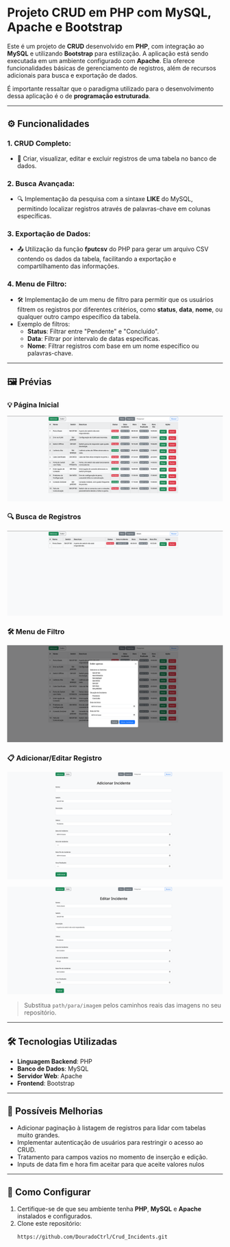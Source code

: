 # Projeto CRUD em PHP com MySQL, Apache e Bootstrap

Este é um projeto de **CRUD** desenvolvido em **PHP**, com integração ao **MySQL** e utilizando **Bootstrap** para estilização. A aplicação está sendo executada em um ambiente configurado com **Apache**. Ela oferece funcionalidades básicas de gerenciamento de registros, além de recursos adicionais para busca e exportação de dados.

É importante ressaltar que o paradigma utilizado para o desenvolvimento dessa aplicação é o de **programação estruturada**.

---

## ⚙️ Funcionalidades

### 1. **CRUD Completo**:
- 📝 Criar, visualizar, editar e excluir registros de uma tabela no banco de dados.

### 2. **Busca Avançada**:
- 🔍 Implementação da pesquisa com a sintaxe **LIKE** do MySQL, permitindo localizar registros através de palavras-chave em colunas específicas.

### 3. **Exportação de Dados**:
- 📤 Utilização da função **fputcsv** do PHP para gerar um arquivo CSV contendo os dados da tabela, facilitando a exportação e compartilhamento das informações.

### 4. **Menu de Filtro**:
- 🛠️ Implementação de um menu de filtro para permitir que os usuários filtrem os registros por diferentes critérios, como **status**, **data**, **nome**, ou qualquer outro campo específico da tabela.
- Exemplo de filtros:
  - **Status**: Filtrar entre "Pendente" e "Concluído".
  - **Data**: Filtrar por intervalo de datas específicas.
  - **Nome**: Filtrar registros com base em um nome específico ou palavras-chave.

---

## 🖼️ Prévias

### 💡 Página Inicial
![Página para Exibir](previews/image.png)

### 🔍 Busca de Registros
![Input de Busca](previews/image-1.png)

### 🛠️ Menu de Filtro
![Modal de Filtro](previews/image3.png)

### 📋 Adicionar/Editar Registro
![Página adicionar](previews/add_image.png)

![Página editar](previews/edit_image.png)

> Substitua `path/para/imagem` pelos caminhos reais das imagens no seu repositório.

---

## 🛠️ Tecnologias Utilizadas

- **Linguagem Backend**: PHP
- **Banco de Dados**: MySQL
- **Servidor Web**: Apache
- **Frontend**: Bootstrap

---

## 🔧 Possíveis Melhorias

- Adicionar paginação à listagem de registros para lidar com tabelas muito grandes.
- Implementar autenticação de usuários para restringir o acesso ao CRUD.
- Tratamento para campos vazios no momento de inserção e edição.
- Inputs de data fim e hora fim aceitar para que aceite valores nulos

---
## 🚀 Como Configurar

1. Certifique-se de que seu ambiente tenha **PHP**, **MySQL** e **Apache** instalados e configurados.
2. Clone este repositório:
    ```bash
    https://github.com/DouradoCtrl/Crud_Incidents.git
    ```
